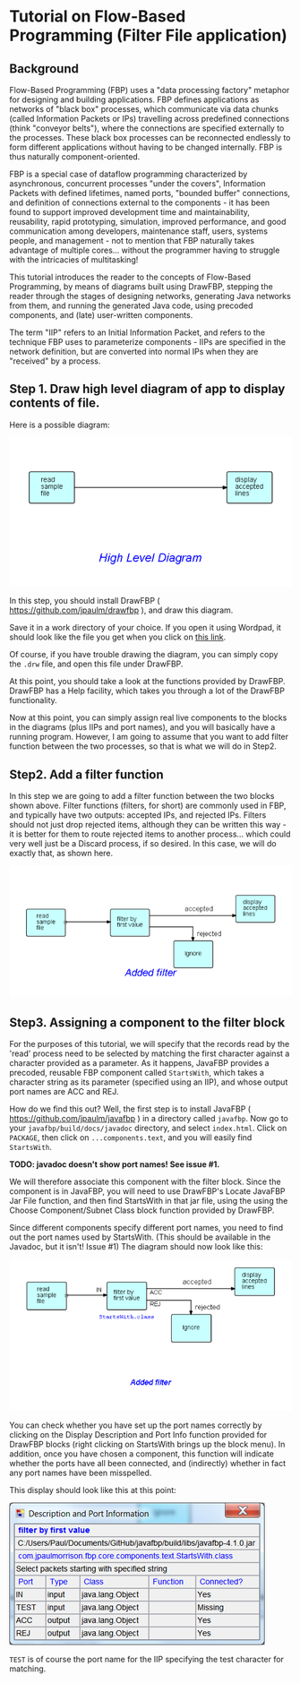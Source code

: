 # Tutorial on Flow-Based Programming (Filter File application)

## Background

Flow-Based Programming (FBP) uses a "data processing factory" metaphor for designing and building applications. FBP defines applications as networks of "black box" processes, which communicate via data chunks (called Information Packets or IPs) travelling across predefined connections (think "conveyor belts"), where the connections are specified externally to the processes. These black box processes can be reconnected endlessly to form different applications without having to be changed internally. FBP is thus naturally component-oriented.

FBP is a special case of dataflow programming characterized by asynchronous, concurrent processes "under the covers", Information Packets with defined lifetimes, named ports, "bounded buffer" connections, and definition of connections external to the components - it has been found to support improved development time and maintainability, reusability, rapid prototyping, simulation, improved performance, and good communication among developers, maintenance staff, users, systems people, and management - not to mention that FBP naturally takes advantage of multiple cores... without the programmer having to struggle with the intricacies of multitasking!

This tutorial introduces the reader to the concepts of Flow-Based Programming, by means of diagrams built using DrawFBP, stepping the reader through the stages of designing networks, generating Java networks from them, and running the generated Java code, using precoded components, and (late) user-written components.

The term "IIP" refers to an Initial Information Packet, and refers to the technique FBP uses to parameterize components - IIPs are specified in the network definition, but are converted into normal IPs when they are "received" by a process. 


## Step 1.  Draw high level diagram of app to display contents of file. 

Here is a possible diagram:

![High level diagram](docs/Step1.png)

In this step, you should install DrawFBP ( https://github.com/jpaulm/drawfbp ), and draw this diagram.

Save it in a work directory of your choice.  If you open it using Wordpad, it should look like the file you get when you click on [this link](docs/Step1.drw).

Of course, if you have trouble drawing the diagram, you can simply copy the `.drw` file, and open this file under DrawFBP.

At this point, you should take a look at the functions provided by DrawFBP.  DrawFBP has a Help facility, which takes you through a lot of the DrawFBP functionality.

Now at this point, you can simply assign real live components to the blocks in the diagrams (plus IIPs and port names), and you will basically have a running program.  However, I am going to assume that you want to add filter function between the two processes, so that is what we will do in Step2.

## Step2. Add a filter function 

In this step we are going to add a filter function between the two blocks shown above.  Filter functions (filters, for short) are commonly used in FBP, and typically have two outputs: accepted IPs, and rejected IPs.  Filters should not just drop rejected items, although they can be written this way - it is better for them to route rejected items to another process... which could very well just be a Discard process, if so desired.  In this case, we will do exactly that, as shown here.

![Diagram showing filter](docs/Step2.png)

## Step3. Assigning a component to the filter block

For the purposes of this tutorial, we will specify that the records read by the 'read' process need to be selected by matching the first character against a character provided as a parameter. As it happens, JavaFBP provides a precoded, reusable FBP component called `StartsWith`, which takes a character string as its parameter (specified using an IIP), and whose output port names are ACC and REJ.  

How do we find this out?  Well, the first step is to install JavaFBP ( https://github.com/jpaulm/javafbp ) in a directory called `javafbp`.  Now go to your `javafbp/build/docs/javadoc` directory, and select `index.html`.  Click on `PACKAGE`, then click on `...components.text`, and you will easily find `StartsWith`.

**TODO: javadoc doesn't show port names! See issue #1.**

We will therefore associate this component with the filter block.  Since the component is in JavaFBP, you will need to use DrawFBP's Locate JavaFBP Jar File function, and then find StartsWith in that jar file, using the using the Choose Component/Subnet Class block function provided by DrawFBP. 

Since different components specify different port names, you need to find out the port names used by StartsWith.  (This should be available in the Javadoc, but it isn't! Issue #1) The diagram should now look like this:

![Diagram using StartsWith](docs/Step3.png)

You can check whether you have set up the port names correctly by clicking on the Display Description and Port Info function provided for DrawFBP blocks (right clicking on StartsWith brings up the block menu).  In addition, once you have chosen a component, this function will indicate whether the ports have all been connected, and (indirectly) whether in fact any port names have been misspelled.

This display should look like this at this point:

![StartsWith ports](docs/StartsWith.png)

`TEST` is of course the port name for the IIP specifying the test character for matching.


